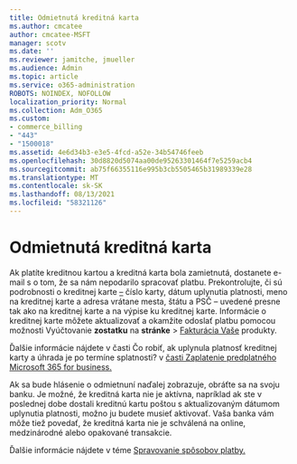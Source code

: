 ```yaml
---
title: Odmietnutá kreditná karta
ms.author: cmcatee
author: cmcatee-MSFT
manager: scotv
ms.date: ''
ms.reviewer: jamitche, jmueller
ms.audience: Admin
ms.topic: article
ms.service: o365-administration
ROBOTS: NOINDEX, NOFOLLOW
localization_priority: Normal
ms.collection: Adm_O365
ms.custom:
- commerce_billing
- "443"
- "1500018"
ms.assetid: 4e6d34b3-e3e5-4fcd-a52e-34b54746feeb
ms.openlocfilehash: 30d8820d5074aa00de95263301464f7e5259acb4
ms.sourcegitcommit: ab75f66355116e995b3cb5505465b31989339e28
ms.translationtype: MT
ms.contentlocale: sk-SK
ms.lasthandoff: 08/13/2021
ms.locfileid: "58321126"
---
```

# <a name="declined-credit-card"></a>Odmietnutá kreditná karta

Ak platíte kreditnou kartou a kreditná karta bola zamietnutá, dostanete e-mail s o tom, že sa nám nepodarilo spracovať platbu. Prekontrolujte, či sú podrobnosti o kreditnej karte [–](https://go.microsoft.com/fwlink/p/?linkid=842054) číslo karty, dátum uplynutia platnosti, meno na kreditnej karte a adresa vrátane mesta, štátu a PSČ – uvedené presne tak ako na kreditnej karte a na výpise ku kreditnej karte. Informácie o kreditnej karte môžete aktualizovať a okamžite odoslať platbu pomocou možnosti Vyúčtovanie **zostatku** na **stránke**  >  [Fakturácia Vaše](https://go.microsoft.com/fwlink/p/?linkid=842054) produkty.

Ďalšie informácie nájdete v časti Čo robiť, ak uplynula platnosť kreditnej karty a úhrada je po termíne splatnosti? v [časti Zaplatenie predplatného Microsoft 365 for business.](https://docs.microsoft.com/microsoft-365/commerce/billing-and-payments/pay-for-your-subscription#what-if-my-credit-card-was-declined-and-my-payment-is-past-due)
  
Ak sa bude hlásenie o odmietnuní naďalej zobrazuje, obráťte sa na svoju banku. Je možné, že kreditná karta nie je aktívna, napríklad ak ste v poslednej dobe dostali kreditnú kartu poštou s aktualizovaným dátumom uplynutia platnosti, možno ju budete musieť aktivovať. Vaša banka vám môže tiež povedať, že kreditná karta nie je schválená na online, medzinárodné alebo opakované transakcie.
  
Ďalšie informácie nájdete v téme [Spravovanie spôsobov platby.](https://docs.microsoft.com/microsoft-365/commerce/billing-and-payments/manage-payment-methods)